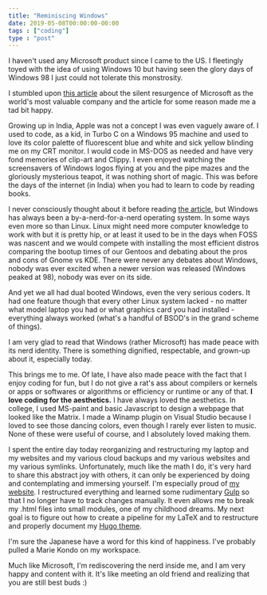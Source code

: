 ```yaml
---
title: "Reminiscing Windows"
date: 2019-05-08T00:00:00-00:00
tags : ["coding"]
type : "post"
---
```


I haven't used any Microsoft product since I came to the US. I fleetingly toyed with the idea of using Windows 10 but having seen the glory days of Windows 98 I just could not tolerate this monstrosity.

I stumbled upon [this article](https://www.bloomberg.com/news/features/2019-05-02/satya-nadella-remade-microsoft-as-world-s-most-valuable-company) about the silent resurgence of Microsoft as the world's most valuable company and the article for some reason made me a tad bit happy.

Growing up in India, Apple was not a concept I was even vaguely aware of. I used to code, as a kid, in Turbo C on a Windows 95 machine and used to love its color palette of fluorescent blue and white and sick yellow blinding me on my CRT monitor. I would code in MS-DOS as needed and have very fond memories of clip-art and Clippy. I even enjoyed watching the screensavers of Windows logos flying at you and the pipe mazes and the gloriously mysterious teapot, it was nothing short of magic. This was before the days of the internet (in India) when you had to learn to code by reading books.

I never consciously thought about it before reading [the article](https://www.bloomberg.com/news/features/2019-05-02/satya-nadella-remade-microsoft-as-world-s-most-valuable-company), but Windows has always been a by-a-nerd-for-a-nerd operating system. In some ways even more so than Linux. Linux might need more computer knowledge to work with but it is pretty hip, or at least it used to be in the days when FOSS was nascent and we would compete with installing the most efficient distros comparing the bootup times of our Gentoos and debating about the pros and cons of Gnome vs KDE. There were never any debates about Windows, nobody was ever excited when a newer version was released (Windows peaked at 98), nobody was ever on its side.

And yet we all had dual booted Windows, even the very serious coders. It had one feature though that every other Linux system lacked - no matter what model laptop you had or what graphics card you had installed - everything always worked (what's a handful of BSOD's in the grand scheme of things).

I am very glad to read that Windows (rather Microsoft) has made peace with its nerd identity. There is something dignified, respectable, and grown-up about it, especially today.

This brings me to me. Of late, I have also made peace with the fact that I enjoy coding for fun, but I do not give a rat's ass about compilers or kernels or apps or softwares or algorithms or efficiency or runtime or any of that. **I love coding for the aesthetics.** I have always loved the aesthetics. In college, I used MS-paint and basic Javascript to design a webpage that looked like the Matrix. I made a Winamp plugin on Visual Studio because I loved to see those dancing colors, even though I rarely ever listen to music. None of these were useful of course, and I absolutely loved making them.


I spent the entire day today reorganizing and restructuring my laptop and my websites and my various cloud backups and my various websites and my various symlinks. Unfortunately, much like the math I do, it's very hard to share this abstract joy with others, it can only be experienced by doing and contemplating and immersing yourself. I'm especially proud of [my website](https://github.com/apurvanakade/apurvanakade.github.io).
I restructured everything and learned some rudimentary [Gulp](https://gulpjs.com/) so that I no longer have to track changes manually. It even allows me to break my .html files into small modules, one of my childhood dreams. My next goal is to figure out how to create a pipeline for my LaTeX and to restructure and properly document my [Hugo theme](https://github.com/apurvnakade/HugoTheme).

I'm sure the Japanese have a word for this kind of happiness. I've probably pulled a Marie Kondo on my workspace.

Much like Microsoft, I'm rediscovering the nerd inside me, and I am very happy and content with it. It's like meeting an old friend and realizing that you are still best buds  :)
